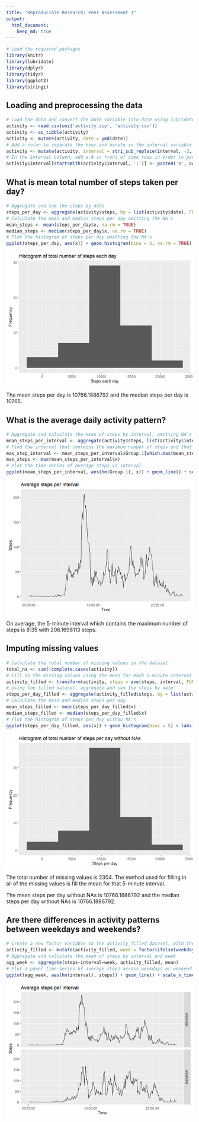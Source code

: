 ```yaml
---
title: "Reproducible Research: Peer Assessment 1"
output: 
  html_document:
    keep_md: true
---
```





```r
# Load the required packages
library(knitr)
library(lubridate)
library(dplyr)
library(tidyr)
library(ggplot2)
library(stringi)
```

## Loading and preprocessing the data


```r
# Load the data and convert the date variable into date using lubridate
activity <- read.csv(unz('activity.zip', 'activity.csv'))
activity <- as_tibble(activity)
activity <- mutate(activity, date = ymd(date))
# Add a colon to separate the hour and minute in the interval variable
activity <- mutate(activity, interval = stri_sub_replace(interval, -2, -3, replacement = c(':')))
# In the interval column, add a 0 in front of some rows in order to parse this variable as time using the lubridate's function hm()
activity$interval[startsWith(activity$interval, ':')] <- paste0('0', activity$interval[startsWith(activity$interval, ':')])
```
## What is mean total number of steps taken per day?


```r
# Aggregate and sum the steps by date
steps_per_day <- aggregate(activity$steps, by = list(activity$date), FUN = sum)
# Calculate the mean and median steps per day omitting the NA's
mean_steps <- mean(steps_per_day$x, na.rm = TRUE)
median_steps <- median(steps_per_day$x, na.rm = TRUE)
# Plot the histogram of steps per day omitting the NA's
ggplot(steps_per_day, aes(x)) + geom_histogram(bins = 5, na.rm = TRUE) + labs(x = 'Steps each day', y = 'Frequency', title = 'Histogram of total number of steps each day')
```

![](PA1_template_files/figure-html/unnamed-chunk-3-1.png)<!-- -->

The mean steps per day is 10766.1886792 and the median steps per day is 10765.


## What is the average daily activity pattern?


```r
# Aggregate and calculate the mean of steps by interval, omitting NA's
mean_steps_per_interval <- aggregate(activity$steps, list(activity$interval), mean, na.rm = TRUE)
# Find the interval that contains the maximum number of steps and that value
max_step_interval <- mean_steps_per_interval$Group.1[which.max(mean_steps_per_interval$x)]
max_steps <- max(mean_steps_per_interval$x)
# Plot the time-series of average steps vs interval
ggplot(mean_steps_per_interval, aes(hm(Group.1), x)) + geom_line() + scale_x_time() + labs(title = 'Average steps per interval', x = 'Time', y = 'Steps')
```

![](PA1_template_files/figure-html/unnamed-chunk-4-1.png)<!-- -->

On average, the 5-minute interval which contains the maximum number of steps is 8:35 with 206.1698113 steps.


## Imputing missing values


```r
# Calculate the total number of missing values in the dataset
total_na <- sum(!complete.cases(activity))
# Fill in the missing values using the mean for each 5-minute interval and create a new dataset with this data
activity_filled <- transform(activity, steps = ave(steps, interval, FUN = function(x) replace(x, is.na(x), mean(x, na.rm = TRUE))))
# Using the filled dataset, aggregate and sum the steps by date
steps_per_day_filled <- aggregate(activity_filled$steps, by = list(activity_filled$date), FUN = sum)
# Calculate the mean and median steps per day
mean_steps_filled <- mean(steps_per_day_filled$x)
median_steps_filled <- median(steps_per_day_filled$x)
# Plot the histogram of steps per day withou NA's
ggplot(steps_per_day_filled, aes(x)) + geom_histogram(bins = 5) + labs(x = 'Steps per day', y = 'Frequency', title = 'Histogram of total number of steps per day without NAs')
```

![](PA1_template_files/figure-html/unnamed-chunk-5-1.png)<!-- -->

The total number of missing values is 2304. The method used for filling in all of the missing values is fill the mean for that 5-minute interval.

The mean steps per day without NAs is 10766.1886792 and the median steps per day without NAs is 10766.1886792.



## Are there differences in activity patterns between weekdays and weekends?


```r
# Create a new factor variable to the activity_filled dataset, with the levels 'weekday' and 'weekend'
activity_filled <- mutate(activity_filled, week = factor(ifelse(weekdays(activity_filled$date) %in% c('sábado', 'domingo'), 'weekend', 'weekday')))
# Aggregate and calculate the mean of steps by interval and week 
agg_week <- aggregate(steps~interval+week, activity_filled, mean)
# Plot a panel time-series of average steps across weekdays or weekend days vs interval
ggplot(agg_week, aes(hm(interval), steps)) + geom_line() + scale_x_time() + facet_grid(rows = vars(week)) + labs(title = 'Average steps per interval', x = 'Time', y = 'Steps')
```

![](PA1_template_files/figure-html/unnamed-chunk-6-1.png)<!-- -->


